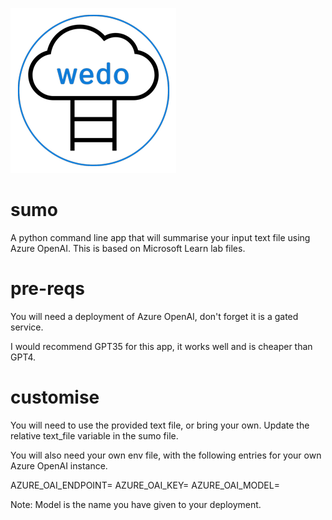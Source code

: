 ![alt text][logo]

# sumo
A python command line app that will summarise your input text file using Azure OpenAI.
This is based on Microsoft Learn lab files.

# pre-reqs 

You will need a deployment of Azure OpenAI, don't forget it is a gated service.

I would recommend GPT35 for this app, it works well and is cheaper than GPT4.

# customise

You will need to use the provided text file, or bring your own. Update the relative text_file variable in the sumo file.

You will also need your own env file, with the following entries for your own Azure OpenAI instance.

AZURE_OAI_ENDPOINT=
AZURE_OAI_KEY=
AZURE_OAI_MODEL=

Note: Model is the name you have given to your deployment.

[logo]: wdLogo.png "WeDoAzure Logo"

